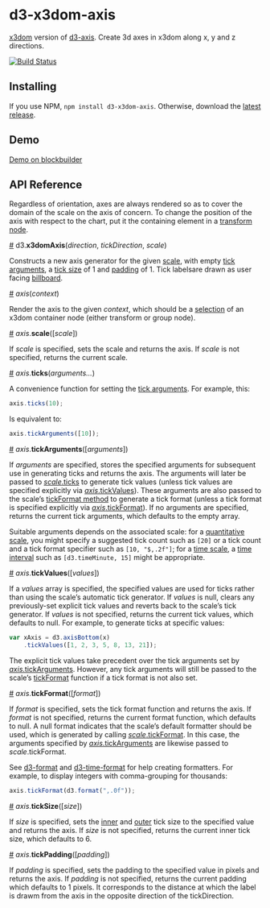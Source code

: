 # d3-x3dom-axis

[x3dom](http://www.x3dom.org/) version of [d3-axis](https://github.com/d3/d3-axis). Create 3d axes in x3dom along x, y and z directions.


[![Build Status](https://travis-ci.org/fabid/d3-x3dom-axis.svg?branch=master)](https://travis-ci.org/fabid/d3-x3dom-axis)

## Installing

If you use NPM, `npm install d3-x3dom-axis`. Otherwise, download the [latest release](https://github.com/d3/d3-x3dom-axis/releases/latest).

## Demo

[Demo on blockbuilder](http://blockbuilder.org/fabid/61cbfe14de686cc25c47)


## API Reference


Regardless of orientation, axes are always rendered so as to cover the domain of the scale on the axis of concern. To change the position of the axis with respect to the chart, put it the containing element in a [transform node](http://doc.x3dom.org/author/Grouping/Transform.html). 

<a name="axisTop" href="#axisTop">#</a> d3.<b>x3domAxis</b>(<i>direction</i>, <i>tickDirection</i>, <i>scale</i>)

Constructs a new axis generator for the given [scale](https://github.com/d3/d3-scale), with empty [tick arguments](#axis_ticks), a [tick size](#axis_tickSize) of 1 and [padding](#axis_tickPadding) of 1. Tick labelsare drawn as user facing [billboard](http://doc.x3dom.org/author/Navigation/Billboard.html).

<a name="_axis" href="#_axis">#</a> <i>axis</i>(<i>context</i>)

Render the axis to the given *context*, which should be a [selection](https://github.com/d3/d3-selection) of an x3dom container node (either transform or group node).

<a name="axis_scale" href="#axis_scale">#</a> <i>axis</i>.<b>scale</b>([<i>scale</i>])

If *scale* is specified, sets the scale and returns the axis. If *scale* is not specified, returns the current scale.

<a name="axis_ticks" href="#axis_ticks">#</a> <i>axis</i>.<b>ticks</b>(<i>arguments…</i>)

A convenience function for setting the [tick arguments](#axis_tickArguments). For example, this:

```js
axis.ticks(10);
```

Is equivalent to:

```js
axis.tickArguments([10]);
```

<a name="axis_tickArguments" href="#axis_tickArguments">#</a> <i>axis</i>.<b>tickArguments</b>([<i>arguments</i>])

If *arguments* are specified, stores the specified arguments for subsequent use in generating ticks and returns the axis. The arguments will later be passed to [*scale*.ticks](https://github.com/d3/d3-scale#continuous_ticks) to generate tick values (unless tick values are specified explicitly via [*axis*.tickValues](#axis_tickValues)). These arguments are also passed to the scale’s [tickFormat method](https://github.com/d3/d3-scale#continuous_tickFormat) to generate a tick format (unless a tick format is specified explicitly via [*axis*.tickFormat](#axis_tickFormat)). If no arguments are specified, returns the current tick arguments, which defaults to the empty array.

Suitable arguments depends on the associated scale: for a [quantitative scale](https://github.com/d3/d3-scale#continuous-scales), you might specify a suggested tick count such as `[20]` or a tick count and a tick format specifier such as `[10, "$,.2f"]`; for a [time scale](https://github.com/d3/d3-scale#time-scales), a [time interval](https://github.com/d3/d3-time#intervals) such as `[d3.timeMinute, 15]` might be appropriate.

<a name="axis_tickValues" href="#axis_tickValues">#</a> <i>axis</i>.<b>tickValues</b>([<i>values</i>])

If a *values* array is specified, the specified values are used for ticks rather than using the scale’s automatic tick generator. If *values* is null, clears any previously-set explicit tick values and reverts back to the scale’s tick generator. If *values* is not specified, returns the current tick values, which defaults to null. For example, to generate ticks at specific values:

```js
var xAxis = d3.axisBottom(x)
    .tickValues([1, 2, 3, 5, 8, 13, 21]);
```

The explicit tick values take precedent over the tick arguments set by [*axis*.tickArguments](#axis_tickArguments). However, any tick arguments will still be passed to the scale’s [tickFormat](#axis_tickFormat) function if a tick format is not also set.

<a name="axis_tickFormat" href="#axis_tickFormat">#</a> <i>axis</i>.<b>tickFormat</b>([<i>format</i>])

If *format* is specified, sets the tick format function and returns the axis. If *format* is not specified, returns the current format function, which defaults to null. A null format indicates that the scale’s default formatter should be used, which is generated by calling [*scale*.tickFormat](https://github.com/d3/d3-scale#continuous_tickFormat). In this case, the arguments specified by [*axis*.tickArguments](#axis_tickArguments) are likewise passed to *scale*.tickFormat.

See [d3-format](https://github.com/d3/d3-format) and [d3-time-format](https://github.com/d3/d3-time-format) for help creating formatters. For example, to display integers with comma-grouping for thousands:

```js
axis.tickFormat(d3.format(",.0f"));
```

<a name="axis_tickSize" href="#axis_tickSize">#</a> <i>axis</i>.<b>tickSize</b>([<i>size</i>])

If *size* is specified, sets the [inner](#axis_tickSizeInner) and [outer](#axis_tickSizeOuter) tick size to the specified value and returns the axis. If *size* is not specified, returns the current inner tick size, which defaults to 6.

<a name="axis_tickPadding" href="#axis_tickPadding">#</a> <i>axis</i>.<b>tickPadding</b>([<i>padding</i>])

If *padding* is specified, sets the padding to the specified value in pixels and returns the axis. If *padding* is not specified, returns the current padding which defaults to 1 pixels. It corresponds to the distance at which the label is drawm from the axis in the opposite direction of the tickDirection.
